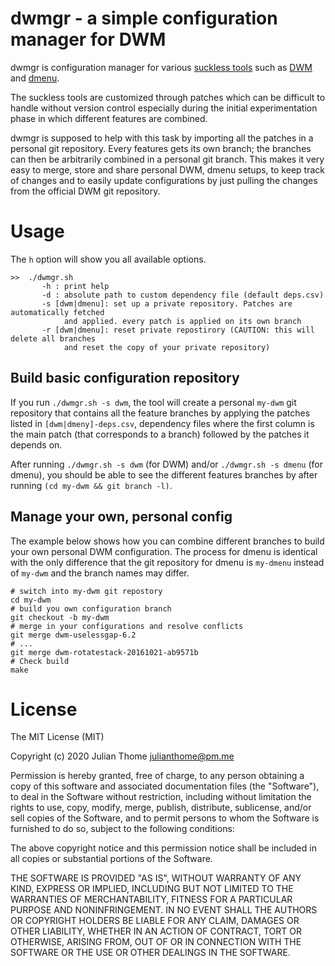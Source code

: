 # dwmgr - a simple configuration manager for DWM

dwmgr is configuration manager for various [suckless tools](https://suckless.org/) 
such as [DWM](https://dwm.suckless.org/) and [dmenu](https://tools.suckless.org/dmenu/).

The suckless tools are customized through patches which can be difficult to
handle without version control especially during the initial experimentation
phase in which different features are combined.

dwmgr is supposed to help with this task by importing all the patches in a
personal git repository. Every features gets its own branch; the branches can
then be arbitrarily combined in a personal git branch. This makes it very easy
to merge, store and share personal DWM, dmenu setups, to keep track of changes
and to easily update configurations by just pulling the changes from the
official DWM git repository. 

# Usage

The `h` option will show you all available options.

```
>>  ./dwmgr.sh
       -h : print help
       -d : absolute path to custom dependency file (default deps.csv)
       -s [dwm|dmenu]: set up a private repository. Patches are automatically fetched
            and applied. every patch is applied on its own branch
       -r [dwm|dmenu]: reset private repostirory (CAUTION: this will delete all branches
            and reset the copy of your private repository)
```

## Build basic configuration repository

If you run `./dwmgr.sh -s dwm`, the tool will create a personal `my-dwm` git
repository that contains all the feature branches by applying the patches
listed in `[dwm|dmeny]-deps.csv`, dependency files where the first column is
the main patch (that corresponds to a branch) followed by the patches it
depends on.

After running `./dwmgr.sh -s dwm` (for DWM) and/or `./dwmgr.sh -s dmenu` (for
dmenu), you should be able to see the different features branches by after
running `(cd my-dwm && git branch -l)`.

## Manage your own, personal config

The example below shows how you can combine different branches to build your
own personal DWM configuration. The process for dmenu is identical with the
only difference that the git repository for dmenu is `my-dmenu` instead of
`my-dwm` and the branch names may differ.

```
# switch into my-dwm git repostory
cd my-dwm
# build you own configuration branch
git checkout -b my-dwm
# merge in your configurations and resolve conflicts
git merge dwm-uselessgap-6.2
# ...
git merge dwm-rotatestack-20161021-ab9571b
# Check build
make
```

# License

The MIT License (MIT)

Copyright (c) 2020 Julian Thome <julianthome@pm.me>

Permission is hereby granted, free of charge, to any person obtaining a copy of
this software and associated documentation files (the "Software"), to deal in
the Software without restriction, including without limitation the rights to
use, copy, modify, merge, publish, distribute, sublicense, and/or sell copies
of the Software, and to permit persons to whom the Software is furnished to do
so, subject to the following conditions:

The above copyright notice and this permission notice shall be included in all
copies or substantial portions of the Software.

THE SOFTWARE IS PROVIDED "AS IS", WITHOUT WARRANTY OF ANY KIND, EXPRESS OR
IMPLIED, INCLUDING BUT NOT LIMITED TO THE WARRANTIES OF MERCHANTABILITY,
FITNESS FOR A PARTICULAR PURPOSE AND NONINFRINGEMENT. IN NO EVENT SHALL THE
AUTHORS OR COPYRIGHT HOLDERS BE LIABLE FOR ANY CLAIM, DAMAGES OR OTHER
LIABILITY, WHETHER IN AN ACTION OF CONTRACT, TORT OR OTHERWISE, ARISING FROM,
OUT OF OR IN CONNECTION WITH THE SOFTWARE OR THE USE OR OTHER DEALINGS IN THE
SOFTWARE.

